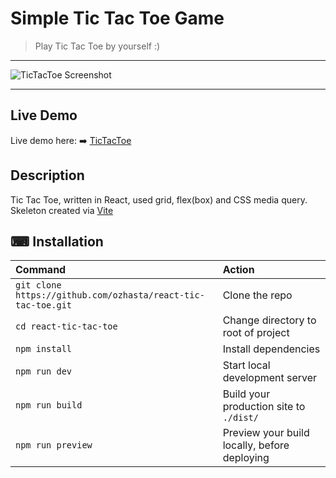 # Simple Tic Tac Toe Game

> Play Tic Tac Toe by yourself :)

---

![TicTacToe Screenshot](https://user-images.githubusercontent.com/6636688/186130382-c10db88f-3f3c-4f8c-be92-71d39f62ce97.jpg)

---

## Live Demo

Live demo here: :arrow_right: [TicTacToe](https://react-simple-tictactoe.netlify.app/)

## Description

Tic Tac Toe, written in React, used grid, flex(box) and CSS media query. Skeleton created via [Vite](https://vitejs.dev/)

## ⌨ Installation

| Command                                                      | Action                                       |
| :----------------------------------------------------------- | :------------------------------------------- |
| `git clone https://github.com/ozhasta/react-tic-tac-toe.git` | Clone the repo                               |
| `cd react-tic-tac-toe`                                       | Change directory to root of project          |
| `npm install`                                                | Install dependencies                         |
| `npm run dev`                                                | Start local development server               |
| `npm run build`                                              | Build your production site to `./dist/`      |
| `npm run preview`                                            | Preview your build locally, before deploying |
